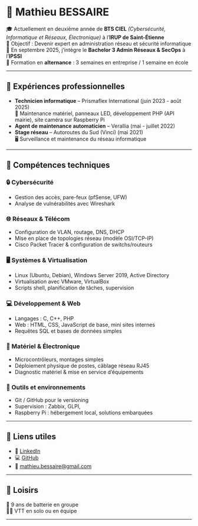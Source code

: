 # 👋 Mathieu BESSAIRE

🎓 Actuellement en deuxième année de **BTS CIEL** *(Cybersécurité, Informatique et Réseaux, Électronique)* à l’**IRUP de Saint-Étienne**  
🎯 Objectif : Devenir expert en administration réseau et sécurité informatique  
📅 En septembre 2025, j’intègre le **Bachelor 3 Admin Réseaux & SecOps** à l’**IPSSI**  
🔁 Formation en **alternance** : 3 semaines en entreprise / 1 semaine en école

---

## 💼 Expériences professionnelles

- **Technicien informatique** – Prismaflex International (juin 2023 - août 2025)  
  🔧 Maintenance matériel, panneaux LED, développement PHP (API mairie), site caméra sur Raspberry Pi
- **Agent de maintenance automaticien** – Verallia (mai - juillet 2022)
- **Stage réseau** – Autoroutes du Sud (Vinci) (mai 2021)  
  🖥️ Surveillance et maintenance du réseau informatique

---

## 🧠 Compétences techniques

### 🔒 Cybersécurité
- Gestion des accès, pare-feux (pfSense, UFW)
- Analyse de vulnérabilités avec Wireshark

### 🌐 Réseaux & Télécom
- Configuration de VLAN, routage, DNS, DHCP
- Mise en place de topologies réseau (modèle OSI/TCP-IP)
- Cisco Packet Tracer & configuration de switchs/routeurs

### 🖥️ Systèmes & Virtualisation
- Linux (Ubuntu, Debian), Windows Server 2019, Active Directory
- Virtualisation avec VMware, VirtualBox
- Scripts shell, planification de tâches, supervision

### 💻 Développement & Web
- Langages : C, C++, PHP
- Web : HTML, CSS, JavaScript de base, mini sites internes
- Requêtes SQL et bases de données simples

### 📡 Matériel & Électronique
- Microcontrôleurs, montages simples
- Déploiement physique de postes, câblage réseau RJ45
- Diagnostic matériel & mise en service d’équipements

### 🧰 Outils et environnements
- Git / GitHub pour le versioning
- Supervision : Zabbix, GLPI,
- Raspberry Pi : hébergement local, solutions embarquées

---

## 🔗 Liens utiles

- 💼 [LinkedIn](https://www.linkedin.com/in/mathieubessaire)  
- 💻 [GitHub](https://github.com/mathieu0565)  
- 📧 mathieu.bessaire@gmail.com

---

## 🧩 Loisirs

🥁 9 ans de batterie en groupe  
🚵‍♂️ VTT en solo ou en équipe

---

